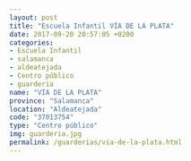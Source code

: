 ```yaml
---
layout: post
title: "Escuela Infantil VÍA DE LA PLATA"
date: 2017-09-20 20:57:05 +0200
categories:
- Escuela Infantil
- salamanca
- aldeatejada
- Centro público
- guarderia
name: "VÍA DE LA PLATA"
province: "Salamanca"
location: "Aldeatejada"
code: "37013754"
type: "Centro público"
img: guarderia.jpg
permalink: /guarderias/via-de-la-plata.html
---
```

